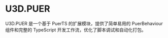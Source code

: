 # U3D.PUER
U3D.PUER 是一个基于 PuerTS 的扩展模块，提供了简单易用的 PuerBehaviour 组件和完整的 TypeScript 开发工作流，优化了脚本调试和自动化打包。
